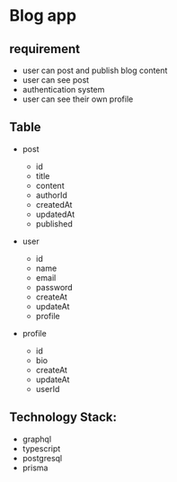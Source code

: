 # Blog app

## requirement

- user can post and publish blog content
- user can see post
- authentication system
- user can see their own profile

## Table

- post

  - id
  - title
  - content
  - authorId
  - createdAt
  - updatedAt
  - published

- user

  - id
  - name
  - email
  - password
  - createAt
  - updateAt
  - profile

- profile
  - id
  - bio
  - createAt
  - updateAt
  - userId

## Technology Stack:

- graphql
- typescript
- postgresql
- prisma
